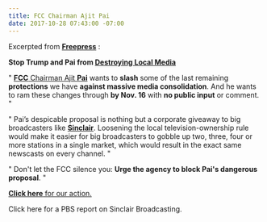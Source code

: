 ```yaml
---
title: FCC Chairman Ajit Pai
date: 2017-10-28 07:43:00 -07:00
---
```


Excerpted from [**Freepress**](https://www.freepress.net/?akid=6960.10679315.XYvDfN&rd=1&t=3) :

**Stop Trump and Pai from [Destroying Local Media](http://billmoyers.com/story/twenty-years-of-media-consolidation-has-not-been-good-for-our-democracy/)**


"   [**FCC** Chairman Ajit **Pai**](https://www.fcc.gov/about/leadership/ajit-pai) wants to **slash** some of the last remaining **protections** we have **against massive media consolidation**. And he wants to ram these changes through **by Nov. 16** with **no public input** or comment.  "

"   Pai’s despicable proposal is nothing but a corporate giveaway to big broadcasters like [**Sinclair**](https://www.pbs.org/newshour/show/sinclair-broadcasting-puts-partisan-tilt-trusted-local-news). Loosening the local television-ownership rule would make it easier for big broadcasters to gobble up two, three, four or more stations in a single market, which would result in the exact same newscasts on every channel.   "

"   Don't let the FCC silence you: **Urge the agency to block Pai's dangerous proposal**.   "

[**Click here** for our action.](http://act.freepress.net/sign/consol_pai_ownership/?t=2&akid=6960%2E10679315%2EXYvDfN)

Click here for a PBS report on Sinclair Broadcasting.

